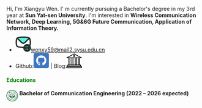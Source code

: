 Hi, I'm Xiangyu Wen. I' m currently pursuing a Bachelor's degree in my 3rd year at **Sun Yat-sen University**. I'm interested in **Wireless Communication Network, Deep Learning, 5G&6G Future Communication, Application of Information Theory.**
- <img src="./static/assets/img/mail.png" alt="mail" width="40" />wenxy59@mail2.sysu.edu.cn
- Github:<a href="https://github.com/Mosfish" target="_blank"><img src="./static/assets/img/git.png" alt="github" width="40"></a> | Blog:<a href="https://mosfish.github.io/wxyblog" target="_blank"><img src="./static/assets/img/blog.png" alt="blog" width="40"></a>

#### <span style="color: green;">**Educations**</span>

<img src="./static/assets/img/sysu_logo.png" 
     alt="sysu" 
     align='left' width=30/>
&nbsp;**Bachelor of Communication Engineering (2022 – 2026 expected)**